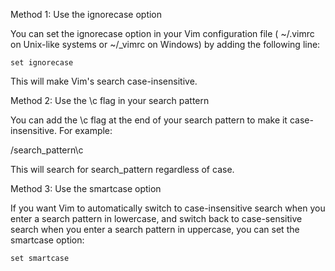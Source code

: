 Method 1: Use the  ignorecase  option

You can set the  ignorecase  option in your Vim configuration file ( ~/.vimrc
on Unix-like systems or  ~/_vimrc  on Windows) by adding the following line:

`set ignorecase`

This will make Vim's search case-insensitive.

Method 2: Use the  \c  flag in your search pattern

You can add the  \c  flag at the end of your search pattern to make it case-
insensitive. For example:

/search_pattern\c

This will search for  search_pattern  regardless of case.

Method 3: Use the  smartcase  option

If you want Vim to automatically switch to case-insensitive search when you
enter
a search pattern in lowercase, and switch back to case-sensitive search when you
enter a search pattern in uppercase, you can set the  smartcase  option:

`set smartcase`
